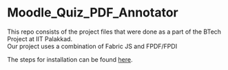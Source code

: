 # Moodle_Quiz_PDF_Annotator  
This repo consists of the project files that were done as a part of the BTech Project at IIT Palakkad.  
Our project uses a combination of Fabric JS and FPDF/FPDI  

The steps for installation can be found [here](https://github.com/Parvathy-S-Kumar/Moodle_Quiz_PDF_Annotator/blob/main/installation.md).


